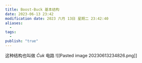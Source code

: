 ```yaml
---
title: Boost-Buck 基本结构
date: 2023-06-13 23:42
modification date: 2023 六月 13日 星期二 23:42:40
aliases:
  - 
tags:
  - 
publish: "true"
---
```


这种结构也叫做 $\acute{C}uk$  电路
 ![[Pasted image 20230613234826.png]]
 